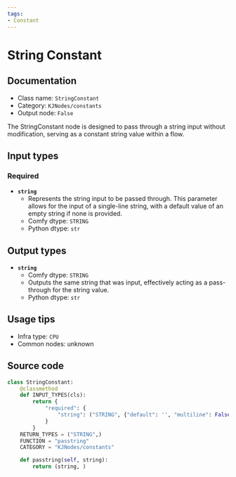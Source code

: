 ```yaml
---
tags:
- Constant
---
```


# String Constant
## Documentation
- Class name: `StringConstant`
- Category: `KJNodes/constants`
- Output node: `False`

The StringConstant node is designed to pass through a string input without modification, serving as a constant string value within a flow.
## Input types
### Required
- **`string`**
    - Represents the string input to be passed through. This parameter allows for the input of a single-line string, with a default value of an empty string if none is provided.
    - Comfy dtype: `STRING`
    - Python dtype: `str`
## Output types
- **`string`**
    - Comfy dtype: `STRING`
    - Outputs the same string that was input, effectively acting as a pass-through for the string value.
    - Python dtype: `str`
## Usage tips
- Infra type: `CPU`
- Common nodes: unknown


## Source code
```python
class StringConstant:
    @classmethod
    def INPUT_TYPES(cls):
        return {
            "required": {
                "string": ("STRING", {"default": '', "multiline": False}),
            }
        }
    RETURN_TYPES = ("STRING",)
    FUNCTION = "passtring"
    CATEGORY = "KJNodes/constants"

    def passtring(self, string):
        return (string, )

```
